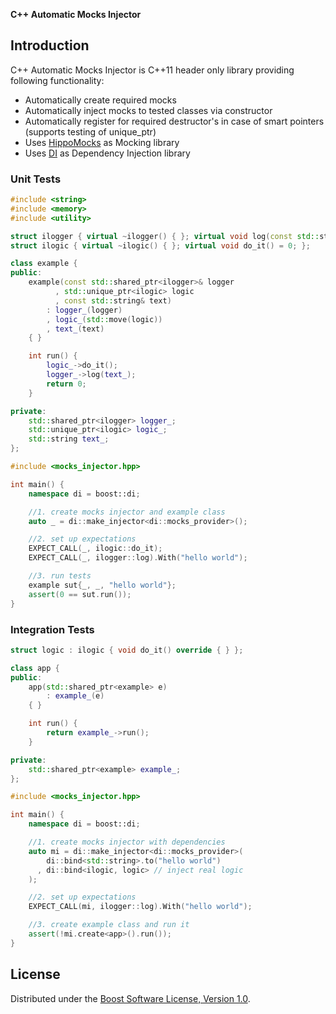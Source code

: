 **C++ Automatic Mocks Injector**

## Introduction
C++ Automatic Mocks Injector is C++11 header only library providing following functionality:
* Automatically create required mocks
* Automatically inject mocks to tested classes via constructor
* Automatically register for required destructor's in case of smart pointers (supports testing of unique_ptr)
* Uses [HippoMocks](https://github.com/dascandy/hippomocks) as Mocking library
* Uses [DI](https://github.com/krzysztof-jusiak/di) as Dependency Injection library

### Unit Tests
```cpp
#include <string>
#include <memory>
#include <utility>

struct ilogger { virtual ~ilogger() { }; virtual void log(const std::string&) = 0; };
struct ilogic { virtual ~ilogic() { }; virtual void do_it() = 0; };

class example {
public:
    example(const std::shared_ptr<ilogger>& logger
          , std::unique_ptr<ilogic> logic
          , const std::string& text)
        : logger_(logger)
        , logic_(std::move(logic))
        , text_(text)
    { }

    int run() {
        logic_->do_it();
        logger_->log(text_);
        return 0;
    }

private:
    std::shared_ptr<ilogger> logger_;
    std::unique_ptr<ilogic> logic_;
    std::string text_;
};

#include <mocks_injector.hpp>

int main() {
    namespace di = boost::di;

    //1. create mocks injector and example class
    auto _ = di::make_injector<di::mocks_provider>();

    //2. set up expectations
    EXPECT_CALL(_, ilogic::do_it);
    EXPECT_CALL(_, ilogger::log).With("hello world");

    //3. run tests
    example sut{_, _, "hello world"};
    assert(0 == sut.run());
}
```

### Integration Tests
```cpp
struct logic : ilogic { void do_it() override { } };

class app {
public:
    app(std::shared_ptr<example> e)
        : example_(e)
    { }

    int run() {
        return example_->run();
    }

private:
    std::shared_ptr<example> example_;
};

#include <mocks_injector.hpp>

int main() {
    namespace di = boost::di;

    //1. create mocks injector with dependencies
    auto mi = di::make_injector<di::mocks_provider>(
        di::bind<std::string>.to("hello world")
      , di::bind<ilogic, logic> // inject real logic
    );

    //2. set up expectations
    EXPECT_CALL(mi, ilogger::log).With("hello world");

    //3. create example class and run it
    assert(!mi.create<app>().run());
}
```

## License
Distributed under the [Boost Software License, Version 1.0](http://www.boost.org/LICENSE_1_0.txt).

